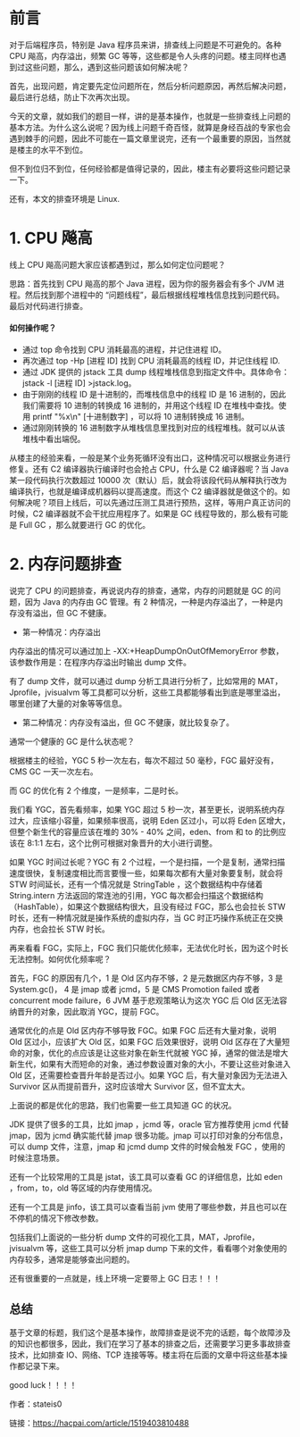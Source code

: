 # 前言
对于后端程序员，特别是 Java 程序员来讲，排查线上问题是不可避免的。各种 CPU 飚高，内存溢出，频繁 GC 等等，这些都是令人头疼的问题。楼主同样也遇到过这些问题，那么，遇到这些问题该如何解决呢？

首先，出现问题，肯定要先定位问题所在，然后分析问题原因，再然后解决问题，最后进行总结，防止下次再次出现。

今天的文章，就如我们的题目一样，讲的是基本操作，也就是一些排查线上问题的基本方法。为什么这么说呢？因为线上问题千奇百怪，就算是身经百战的专家也会遇到棘手的问题，因此不可能在一篇文章里说完，还有一个最重要的原因，当然就是楼主的水平不到位。

但不到位归不到位，任何经验都是值得记录的，因此，楼主有必要将这些问题记录一下。

还有，本文的排查环境是 Linux.

# 1. CPU 飚高
线上 CPU 飚高问题大家应该都遇到过，那么如何定位问题呢？

思路：首先找到 CPU 飚高的那个 Java 进程，因为你的服务器会有多个 JVM 进程。然后找到那个进程中的 “问题线程”，最后根据线程堆栈信息找到问题代码。最后对代码进行排查。

#### 如何操作呢？

- 通过 top 命令找到 CPU 消耗最高的进程，并记住进程 ID。
- 再次通过 top -Hp [进程 ID] 找到 CPU 消耗最高的线程 ID，并记住线程 ID.
- 通过 JDK 提供的 jstack 工具 dump 线程堆栈信息到指定文件中。具体命令：jstack -l [进程 ID] >jstack.log。
- 由于刚刚的线程 ID 是十进制的，而堆栈信息中的线程 ID 是 16 进制的，因此我们需要将 10 进制的转换成 16 进制的，并用这个线程 ID 在堆栈中查找。使用 printf "%x\n" [十进制数字] ，可以将 10 进制转换成 16 进制。
- 通过刚刚转换的 16 进制数字从堆栈信息里找到对应的线程堆栈。就可以从该堆栈中看出端倪。

从楼主的经验来看，一般是某个业务死循环没有出口，这种情况可以根据业务进行修复。还有 C2 编译器执行编译时也会抢占 CPU，什么是 C2 编译器呢？当 Java 某一段代码执行次数超过 10000 次（默认）后，就会将该段代码从解释执行改为编译执行，也就是编译成机器码以提高速度。而这个 C2 编译器就是做这个的。如何解决呢？项目上线后，可以先通过压测工具进行预热，这样，等用户真正访问的时候，C2 编译器就不会干扰应用程序了。如果是 GC 线程导致的，那么极有可能是 Full GC ，那么就要进行 GC 的优化。

# 2. 内存问题排查

说完了 CPU 的问题排查，再说说内存的排查，通常，内存的问题就是 GC 的问题，因为 Java 的内存由 GC 管理。有 2 种情况，一种是内存溢出了，一种是内存没有溢出，但 GC 不健康。

- 第一种情况：内存溢出

内存溢出的情况可以通过加上 -XX:+HeapDumpOnOutOfMemoryError 参数，该参数作用是：在程序内存溢出时输出 dump 文件。

有了 dump 文件，就可以通过 dump 分析工具进行分析了，比如常用的 MAT，Jprofile，jvisualvm 等工具都可以分析，这些工具都能够看出到底是哪里溢出，哪里创建了大量的对象等等信息。

- 第二种情况：内存没有溢出，但 GC 不健康，就比较复杂了。

通常一个健康的 GC 是什么状态呢？

根据楼主的经验，YGC 5 秒一次左右，每次不超过 50 毫秒，FGC 最好没有，CMS GC 一天一次左右。

而 GC 的优化有 2 个维度，一是频率，二是时长。

我们看 YGC，首先看频率，如果 YGC 超过 5 秒一次，甚至更长，说明系统内存过大，应该缩小容量，如果频率很高，说明 Eden 区过小，可以将 Eden 区增大，但整个新生代的容量应该在堆的 30% - 40% 之间，eden、from 和 to 的比例应该在 8:1:1 左右，这个比例可根据对象晋升的大小进行调整。

如果 YGC 时间过长呢？YGC 有 2 个过程，一个是扫描，一个是复制，通常扫描速度很快，复制速度相比而言要慢一些，如果每次都有大量对象要复制，就会将 STW 时间延长，还有一个情况就是 StringTable ，这个数据结构中存储着 String.intern 方法返回的常连池的引用，YGC 每次都会扫描这个数据结构（HashTable），如果这个数据结构很大，且没有经过 FGC，那么也会拉长 STW 时长，还有一种情况就是操作系统的虚拟内存，当 GC 时正巧操作系统正在交换内存，也会拉长 STW 时长。

再来看看 FGC，实际上，FGC 我们只能优化频率，无法优化时长，因为这个时长无法控制。如何优化频率呢？

首先，FGC 的原因有几个，1 是 Old 区内存不够，2 是元数据区内存不够，3 是 System.gc()， 4 是 jmap 或者 jcmd，5 是 CMS Promotion failed 或者 concurrent mode failure，6 JVM 基于悲观策略认为这次 YGC 后 Old 区无法容纳晋升的对象，因此取消 YGC，提前 FGC。

通常优化的点是 Old 区内存不够导致 FGC。如果 FGC 后还有大量对象，说明 Old 区过小，应该扩大 Old 区，如果 FGC 后效果很好，说明 Old 区存在了大量短命的对象，优化的点应该是让这些对象在新生代就被 YGC 掉，通常的做法是增大新生代，如果有大而短命的对象，通过参数设置对象的大小，不要让这些对象进入 Old 区，还需要检查晋升年龄是否过小。如果 YGC 后，有大量对象因为无法进入 Survivor 区从而提前晋升，这时应该增大 Survivor 区，但不宜太大。

上面说的都是优化的思路，我们也需要一些工具知道 GC 的状况。

JDK 提供了很多的工具，比如 jmap ，jcmd 等，oracle 官方推荐使用 jcmd 代替 jmap，因为 jcmd 确实能代替 jmap 很多功能。jmap 可以打印对象的分布信息，可以 dump 文件，注意，jmap 和 jcmd dump 文件的时候会触发 FGC ，使用的时候注意场景。

还有一个比较常用的工具是 jstat，该工具可以查看 GC 的详细信息，比如 eden ，from，to，old 等区域的内存使用情况。

还有一个工具是 jinfo，该工具可以查看当前 jvm 使用了哪些参数，并且也可以在不停机的情况下修改参数。

包括我们上面说的一些分析 dump 文件的可视化工具，MAT，Jprofile，jvisualvm 等，这些工具可以分析 jmap dump 下来的文件，看看哪个对象使用的内存较多，通常是能够查出问题的。

还有很重要的一点就是，线上环境一定要带上 GC 日志！！！

## 总结
基于文章的标题，我们这个是基本操作，故障排查是说不完的话题，每个故障涉及的知识也都很多，因此，我们在学习了基本的排查之后，还需要学习更多事故排查技术，比如排查 IO、网络、TCP 连接等等。楼主将在后面的文章中将这些基本操作都记录下来。

good luck！！！！

作者：stateis0

链接：https://hacpai.com/article/1519403810488
